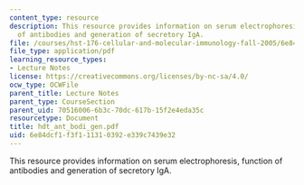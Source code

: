 ```yaml
---
content_type: resource
description: This resource provides information on serum electrophoresis, function
  of antibodies and generation of secretory IgA.
file: /courses/hst-176-cellular-and-molecular-immunology-fall-2005/6e84dcf1f3f111310392e339c7439e32_hdt_ant_bodi_gen.pdf
file_type: application/pdf
learning_resource_types:
- Lecture Notes
license: https://creativecommons.org/licenses/by-nc-sa/4.0/
ocw_type: OCWFile
parent_title: Lecture Notes
parent_type: CourseSection
parent_uid: 70516006-6b3c-70dc-617b-15f2e4eda35c
resourcetype: Document
title: hdt_ant_bodi_gen.pdf
uid: 6e84dcf1-f3f1-1131-0392-e339c7439e32
---
```

This resource provides information on serum electrophoresis, function of antibodies and generation of secretory IgA.